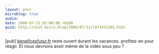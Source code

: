 ```yaml
---
layout: post
microblog: true
audio: 
date: 2008-07-31 02:00:00 +0200
guid: http://xtof.micro.blog/2008/07/31/t873415201.html
---
```

[pub] [beneficesfutur.fr](http://beneficesfutur.fr) reste ouvert durant les vacances. profitez-en pour réagir. Et nous devrions avoir même de la vidéo sous peu ?
